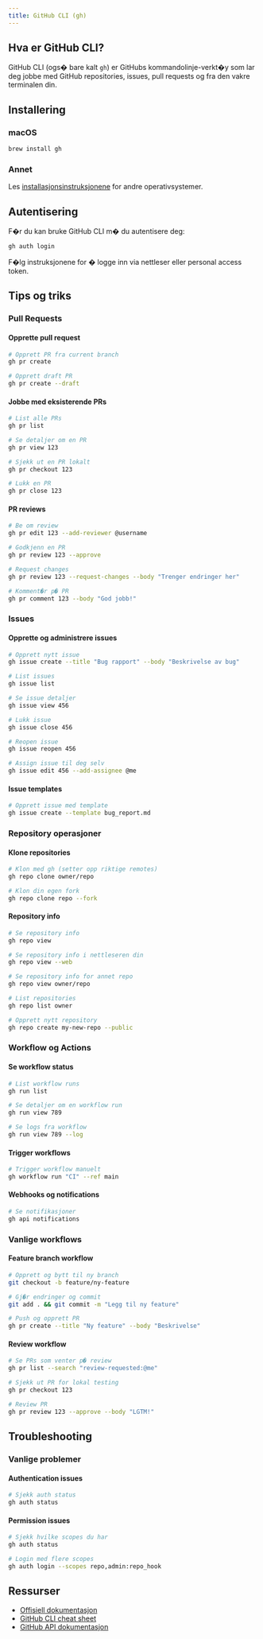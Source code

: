 ```yaml
---
title: GitHub CLI (gh)
---
```


## Hva er GitHub CLI?

GitHub CLI (ogs� bare kalt `gh`) er GitHubs kommandolinje-verkt�y som lar deg jobbe med GitHub repositories, issues, pull requests og fra den vakre terminalen din.

## Installering

### macOS

```sh
brew install gh
```

### Annet

Les [installasjonsinstruksjonene](https://github.com/cli/cli#installation) for andre operativsystemer.

## Autentisering

F�r du kan bruke GitHub CLI m� du autentisere deg:

```sh
gh auth login
```

F�lg instruksjonene for � logge inn via nettleser eller personal access token.

## Tips og triks

### Pull Requests

#### Opprette pull request

```sh
# Opprett PR fra current branch
gh pr create

# Opprett draft PR
gh pr create --draft
```

#### Jobbe med eksisterende PRs

```sh
# List alle PRs
gh pr list

# Se detaljer om en PR
gh pr view 123

# Sjekk ut en PR lokalt
gh pr checkout 123

# Lukk en PR
gh pr close 123
```

#### PR reviews

```sh
# Be om review
gh pr edit 123 --add-reviewer @username

# Godkjenn en PR
gh pr review 123 --approve

# Request changes
gh pr review 123 --request-changes --body "Trenger endringer her"

# Komment�r p� PR
gh pr comment 123 --body "God jobb!"
```

### Issues

#### Opprette og administrere issues

```sh
# Opprett nytt issue
gh issue create --title "Bug rapport" --body "Beskrivelse av bug"

# List issues
gh issue list

# Se issue detaljer
gh issue view 456

# Lukk issue
gh issue close 456

# Reopen issue
gh issue reopen 456

# Assign issue til deg selv
gh issue edit 456 --add-assignee @me
```

#### Issue templates

```sh
# Opprett issue med template
gh issue create --template bug_report.md
```

### Repository operasjoner

#### Klone repositories

```sh
# Klon med gh (setter opp riktige remotes)
gh repo clone owner/repo

# Klon din egen fork
gh repo clone repo --fork
```

#### Repository info

```sh
# Se repository info
gh repo view

# Se repository info i nettleseren din
gh repo view --web

# Se repository info for annet repo
gh repo view owner/repo

# List repositories
gh repo list owner

# Opprett nytt repository
gh repo create my-new-repo --public
```

### Workflow og Actions

#### Se workflow status

```sh
# List workflow runs
gh run list

# Se detaljer om en workflow run
gh run view 789

# Se logs fra workflow
gh run view 789 --log
```

#### Trigger workflows

```sh
# Trigger workflow manuelt
gh workflow run "CI" --ref main
```

#### Webhooks og notifications

```sh
# Se notifikasjoner
gh api notifications
```

### Vanlige workflows

#### Feature branch workflow

```sh
# Opprett og bytt til ny branch
git checkout -b feature/ny-feature

# Gj�r endringer og commit
git add . && git commit -m "Legg til ny feature"

# Push og opprett PR
gh pr create --title "Ny feature" --body "Beskrivelse"
```

#### Review workflow

```sh
# Se PRs som venter p� review
gh pr list --search "review-requested:@me"

# Sjekk ut PR for lokal testing
gh pr checkout 123

# Review PR
gh pr review 123 --approve --body "LGTM!"
```

## Troubleshooting

### Vanlige problemer

#### Authentication issues

```sh
# Sjekk auth status
gh auth status
```

#### Permission issues

```sh
# Sjekk hvilke scopes du har
gh auth status

# Login med flere scopes
gh auth login --scopes repo,admin:repo_hook
```

## Ressurser

- [Offisiell dokumentasjon](https://cli.github.com/manual/)
- [GitHub CLI cheat sheet](https://github.com/github/gh-cli/blob/trunk/docs/cheatsheet.md)
- [GitHub API dokumentasjon](https://docs.github.com/en/rest)
